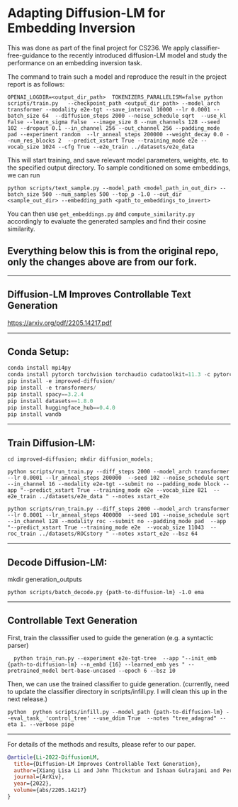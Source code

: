 # Adapting Diffusion-LM for Embedding Inversion

This was done as part of the final project for CS236. We apply classifier-free-guidance to the recently introduced diffusion-LM model and study the performance on an embedding inversion task. 

The command to train such a model and reproduce the result in the project report is as follows:
```
OPENAI_LOGDIR=<output_dir_path>  TOKENIZERS_PARALLELISM=false python scripts/train.py   --checkpoint_path <output_dir_path> --model_arch transformer --modality e2e-tgt --save_interval 10000 --lr 0.0001 --batch_size 64  --diffusion_steps 2000 --noise_schedule sqrt  --use_kl False --learn_sigma False  --image_size 8 --num_channels 128 --seed 102 --dropout 0.1 --in_channel 256 --out_channel 256 --padding_mode pad --experiment random  --lr_anneal_steps 200000 --weight_decay 0.0 --num_res_blocks 2  --predict_xstart True --training_mode e2e --vocab_size 1024 --cfg True --e2e_train ../datasets/e2e_data
```

This will start training, and save relevant model parameters, weights, etc. to the specified output directory. To sample conditioned on some embeddings, we can run
```
python scripts/text_sample.py --model_path <model_path_in_out_dir> --batch_size 500 --num_samples 500 --top_p -1.0 --out_dir <sample_out_dir> --embedding_path <path_to_embeddings_to_invert>
```

You can then use `get_embeddings.py` and `compute_similarity.py` accordingly to evaluate the generated samples and find their cosine similarity.


## Everything below this is from the original repo, only the changes above are from our fork.
---
## Diffusion-LM Improves Controllable Text Generation

https://arxiv.org/pdf/2205.14217.pdf 



-----------------------------------------------------
## Conda Setup:
```python 
conda install mpi4py
conda install pytorch torchvision torchaudio cudatoolkit=11.3 -c pytorch
pip install -e improved-diffusion/ 
pip install -e transformers/
pip install spacy==3.2.4
pip install datasets==1.8.0 
pip install huggingface_hub==0.4.0 
pip install wandb
```

-----------------------------------------------------
## Train Diffusion-LM:

```cd improved-diffusion; mkdir diffusion_models;```

```python scripts/run_train.py --diff_steps 2000 --model_arch transformer --lr 0.0001 --lr_anneal_steps 200000  --seed 102 --noise_schedule sqrt --in_channel 16 --modality e2e-tgt --submit no --padding_mode block --app "--predict_xstart True --training_mode e2e --vocab_size 821  --e2e_train ../datasets/e2e_data " --notes xstart_e2e```

```python scripts/run_train.py --diff_steps 2000 --model_arch transformer --lr 0.0001 --lr_anneal_steps 400000  --seed 101 --noise_schedule sqrt  --in_channel 128 --modality roc --submit no --padding_mode pad  --app "--predict_xstart True --training_mode e2e  --vocab_size 11043  --roc_train ../datasets/ROCstory " --notes xstart_e2e --bsz 64```


-------------------
## Decode Diffusion-LM:
mkdir generation_outputs 

``python scripts/batch_decode.py {path-to-diffusion-lm} -1.0 ema``


------------------- 
## Controllable Text Generation 
First, train the classsifier used to guide the generation (e.g. a syntactic parser) 

``  
python train_run.py --experiment e2e-tgt-tree  --app "--init_emb {path-to-diffusion-lm} --n_embd {16} --learned_emb yes " --pretrained_model bert-base-uncased --epoch 6 --bsz 10
``

Then, we can use the trained classifier to guide generation. 
(currently, need to update the classifier directory in scripts/infill.py. I will clean this up in the next release.)

``python 
python scripts/infill.py --model_path {path-to-diffusion-lm} --eval_task_ 'control_tree' --use_ddim True  --notes "tree_adagrad" --eta 1. --verbose pipe``



-----------------------------------------------------

For details of the methods and results, please refer to our paper. 


```bibtex
@article{Li-2022-DiffusionLM,
  title={Diffusion-LM Improves Controllable Text Generation},
  author={Xiang Lisa Li and John Thickstun and Ishaan Gulrajani and Percy Liang and Tatsunori Hashimoto},
  journal={ArXiv},
  year={2022},
  volume={abs/2205.14217}
}
```
